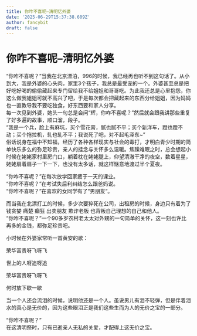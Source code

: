 ```yaml
---
title: 你咋不喜呢–清明忆外婆
date: '2025-06-29T15:37:38.609Z'
author: fancybit
draft: false
---
```

<div class="header"><h1 class="single-title animate__animated animate__pulse animate__faster">你咋不喜呢–清明忆外婆</h1></div>

<div class="content" id="content"><p>“你咋不喜呢？”当我在北京漂泊，996的时候，我已经再也听不到这句话了。从小到大，我是外婆的心头肉，家里3个孩子，我总是最受宠的一个。外婆甚至总是把好吃好喝的偷偷藏起来专门留给我不给姐姐和哥哥吃。为此我还总是心里抱怨，你这么做我姐姐可就不高兴了吧，于是每次都会把藏起来的东西分给姐姐，因为妈妈也一直教导我不要吃独食，好东西要和家人分享。<br> 每一次见到外婆，她头一句总是会问“辉，你咋不喜呢？”然后就会跟我讲那些重复了好多遍的故事，顺口溜，段子。<br> “我是一个兵，脸上有麻坑，买个雪花膏，腻也腻不平；买个新洋车，蹬也蹬不动；买个拖拉机，轧也轧不平；我说死了吧，对不起毛泽东~”<br> 俗话说身在福中不知福，经历了各种各样现实与社会的毒打，才明白青少时期的简单快乐多么的弥足珍贵，亲人的挂念与关怀多么温暖。焦躁难眠之时，总会想起小时候在姥姥家村里房门口，躺着枕在姥姥腿上，仰望清澈干净的夜空，数着星星，姥姥扇着扇子一下一下，也没有太多话，就这样惬意地渡过半个夏夜。</p><p>“你咋不喜呢？”在每次放学回家疲于一天的课业。<br> “你咋不喜呢？”在考试失后利纠结怎么跟爸妈说。<br> “你咋不喜呢？”在喜欢的女同学有了“男朋友“。</p><p>而当我在北漂打工的时候，多少次要猝死在公司，出租房的时候，身边只有着为了钱贪婪 痛楚 癫狂 出卖朋友 欺诈老板 也背叛自己理想的自己和他人。<br> “你咋不喜呢？”一个90多岁农村老太太对外甥的一句简单的关怀，这一刻也许比再多的金钱，都弥足珍贵吧。</p><p>小时候在外婆家常听一首黄安的歌：</p><p>荣华富贵呀飞呀飞</p><p>世上的人呀追呀追</p><p>荣华富贵呀飞呀飞</p><p>何时放下歇一歇</p><p>当一个人还会流泪的时候，说明他还是一个人。虽说男儿有泪不轻弹，但是伴着泪水的真心是无价的，因为这些眼泪正是我们这些生而为人的无价之宝的一部分。</p><p>“你咋不喜呢？”<br> 在这清明祭时，只有已逝亲人无私的关爱，才配得上这无价之宝。</p></div>

